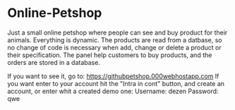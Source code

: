 # Online-Petshop
 Just a small online petshop where people can see and buy product for their animals. Everything is dynamic. The products are read from a datbase, so no change of code is necessary when add, change or delete a product or their specification. The panel help customers to buy products, and the orders are stored in a database.
 
 If you want to see it, go to: https://githubpetshop.000webhostapp.com
 If you want enter to your account hit the "Intra in cont" button, and create an account, or enter whit a created demo one:
 Username: dezen
 Password: qwe
